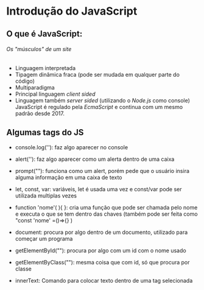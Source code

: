 # Introdução do JavaScript

## O que é JavaScript:
###### Os "músculos" de um site

- Linguagem interpretada
- Tipagem dinâmica fraca (pode ser mudada em qualquer parte do código)
- Multiparadigma
- Principal linguagem *client sided*
- Linguagem também *server sided* (utilizando o *Node.js* como console)
JavaScript é regulado pela *EcmaScript* e continua com um mesmo padrão desde 2017.

## Algumas tags do JS

- console.log(''): faz algo aparecer no console
- alert(''): faz algo aparecer como um alerta dentro de uma caixa
- prompt(""): funciona como um alert, porém pede que o usuário insira alguma informação em uma caixa de texto

- let, const, var: variáveis, let é usada uma vez e const/var pode ser utilizada multiplas vezes

- function 'nome'( ){ }: cria uma função que pode ser chamada pelo nome e executa o que se tem dentro das chaves (também pode ser feita como "const 'nome' =()=>{} )
- document: procura por algo dentro de um documento, utilizado para começar um programa
- getElementById(""): procura por algo com um id com o nome usado
- getElementByClass(""): mesma coisa que com id, só que procura por classe

- innerText: Comando para colocar texto dentro de uma tag selecionada